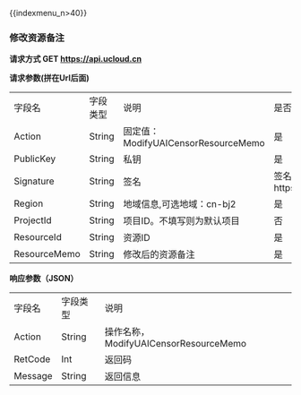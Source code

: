 {{indexmenu_n>40}}

### 修改资源备注

**请求方式 GET <https://api.ucloud.cn>**

**请求参数(拼在Url后面)**

|              |        |                                 |                                                  |
| ------------ | ------ | ------------------------------- | ------------------------------------------------ |
| 字段名          | 字段类型   | 说明                              | 是否必须                                             |
| Action       | String | 固定值：ModifyUAICensorResourceMemo | 是                                                |
| PublicKey    | String | 私钥                              | 是                                                |
| Signature    | String | 签名                              | 签名参照https://docs.ucloud.cn/api/summary/signature |
| Region       | String | 地域信息,可选地域：cn-bj2                | 是                                                |
| ProjectId    | String | 项目ID。不填写则为默认项目                  | 否                                                |
| ResourceId   | String | 资源ID                            | 是                                                |
| ResourceMemo | String | 修改后的资源备注                        | 是                                                |

**响应参数（JSON）**

|         |        |                                   |
| ------- | ------ | --------------------------------- |
| 字段名     | 字段类型   | 说明                                |
| Action  | String | 操作名称， ModifyUAICensorResourceMemo |
| RetCode | Int    | 返回码                               |
| Message | String | 返回信息                              |
